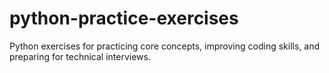 # python-practice-exercises
Python exercises for practicing core concepts, improving coding skills, and preparing for technical interviews.
